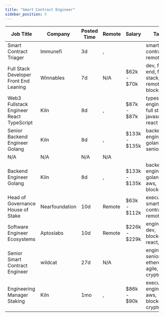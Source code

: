 ```yaml
---
title: "Smart Contract Engineer"
sidebar_position: 5
---
```


| Job Title | Company | Posted Time | Remote | Salary | Tags | Apply Link |
|-----------|---------|-------------|--------|--------|------|------------|
| Smart Contract Triager | Immunefi | 3d | , |  | smart contract, remote | [Apply](https://web3.career/smart-contract-triager-immunefi/35470) |
| Full Stack Developer Front End Leaning | Winnables | 7d | N/A | $62k - $70k | dev, front end, full stack, remote, blockchain | [Apply](https://web3.career/full-stack-developer-front-end-leaning-winnables/105877) |
| Web3 Fullstack Engineer React TypeScript | Kiln | 8d | , | $87k - $87k | typescript, engineer, full stack, javascript, react | [Apply](https://web3.career/web3-fullstack-engineer-react-typescript-kiln/115829) |
| Senior Backend Engineer Golang | Kiln | 8d | , | $133k - $135k | backend, engineer, golang, senior, aws | [Apply](https://web3.career/senior-backend-engineer-golang-kiln/115827) |
| N/A | N/A | N/A | N/A |  |  | [Apply](https://web3.career/metana) |
| Backend Engineer Golang | Kiln | 8d | , | $133k - $135k | backend, engineer, golang, aws, blockchain | [Apply](https://web3.career/backend-engineer-golang-kiln/115826) |
| Head of Governance House of Stake | Nearfoundation | 10d | Remote | $63k - $112k | executive, smart contract, remote | [Apply](https://web3.career/head-of-governance-house-of-stake-nearfoundation/107360) |
| Software Engineer Ecosystems | Aptoslabs | 10d | Remote | $226k - $229k | engineer, dev, blockchain, react, rust | [Apply](https://web3.career/software-engineer-ecosystems-aptoslabs/114074) |
| Senior Smart Contract Engineer | wildcat | 27d | N/A |  | engineer, senior, ethereum, agile, crypto | [Apply](https://web3.career/senior-smart-contract-engineer-wildcat/108465) |
| Engineering Manager Staking | Kiln | 1mo | , | $86k - $90k | executive, engineer, aws, blockchain, crypto | [Apply](https://web3.career/engineering-manager-staking-kiln/107804) |
